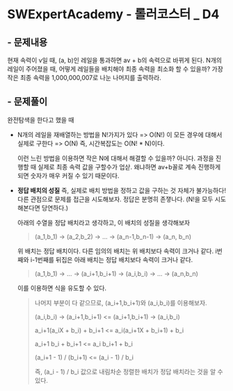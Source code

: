 # SWExpertAcademy - 롤러코스터 _ D4

## - 문제내용

현재 속력이 v일 때, (a, b)인 레일을 통과하면 av + b의 속력으로 바뀌게 된다.
N개의 레일이 주어졌을 때, 어떻게 레일들을 배치해야 최종 속력을 최소화 할 수 있을까?
가장 작은 최종 속력을 1,000,000,007로 나눈 나머지를 출력하라.

## - 문제풀이

완전탐색을 한다고 했을 때

- N개의 레일을 재배열하는 방법을 N!가지가 있다 => O(N!)
  이 모든 경우에 대해서 실제로 구한다 => O(N)
  즉, 시간복잡도는 O(N! * N)이다.

  이런 느린 방법을 이용하면 작은 N에 대해서 해결할 수 있을까? 아니다.
  과정을 진행할 때 실제로 최종 속력 값을 구할수가 업삳. 왜냐하면 av+b꼴로 계속 진행하게 되면 숫자가 매우 커질 수 있기 때문이다.

- <b>정답 배치의 성질</b>
  즉, 실제로 배치 방법을 정하고 값을 구하는 것 자체가 불가능하다!
  다른 관점으로 문제를 접근을 시도해보자.
  정답은 분명히 존쟇나다. (N!을 모두 시도해본다면 당연하다.)

  아래의 수열을 정답 배치라고 생각하고, 이 배치의 성질을 생각해보자

  > (a_1,b_1) -> (a_2,b_2) -> ... -> (a_n-1,b_n-1) -> (a_n, b_n)

  위 배치는 정답 배치이다. 다른 임의의 배치는 위 배치보다 속력이 크거나 같다.
  i번째와 i-1번째를 뒤집은 아래 배치는 정답 배치보다 속력이 크거나 같다.

  > (a_1,b_1) -> ... -> (a_i+1,b_i+1) -> (a_i,b_i) -> ... -> (a_n,b_n)

  이를 이용하면 식을 유도할 수 있다.

  > 나머지 부분이 다 같으므로, (a_i+1,b_i+1)와 (a_i,b_i)를 이용해보자.
  >
  > (a_i,b_i) -> (a_i+1,b_i+1) <= (a_i+1,b_i+1) -> (a_i,b_i)
  >
  > a_i+1(a_iX + b_i) + b_i+1 <= a_i(a_i+1X + b_i+1) + b_i
  >
  > a_i+1 b_i + b_i+1 <= a_i b_i+1 + b_i
  >
  > (a_i+1 - 1) / (b_i+1)   <=   (a_i - 1) / b_i
  >
  > 
  > 즉, (a_i - 1) / b_i 값으로 내림차순 정렬한 배치가 정답 배치라는 것을 알 수 있다.